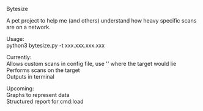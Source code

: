 Bytesize  
  
A pet project to help me (and others) understand how heavy specific scans are on a network.  
  
Usage:  
python3 bytesize.py -t xxx.xxx.xxx.xxx  
  
Currently:  
Allows custom scans in config file, use '<ip>' where the target would lie  
Performs scans on the target  
Outputs in terminal  
  
Upcoming:  
Graphs to represent data  
Structured report for cmd:load
